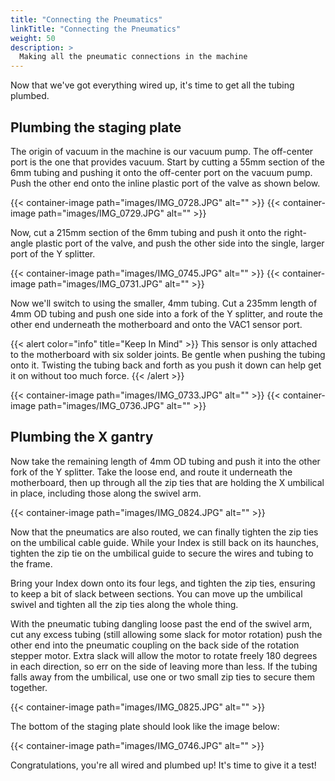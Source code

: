 ```yaml
---
title: "Connecting the Pneumatics"
linkTitle: "Connecting the Pneumatics"
weight: 50
description: >
  Making all the pneumatic connections in the machine 
---
```


Now that we've got everything wired up, it's time to get all the tubing plumbed. 

## Plumbing the staging plate
The origin of vacuum in the machine is our vacuum pump. The off-center port is the one that provides vacuum. Start by cutting a 55mm section of the 6mm tubing and pushing it onto the off-center port on the vacuum pump. Push the other end onto the inline plastic port of the valve as shown below.

{{< container-image path="images/IMG_0728.JPG" alt="" >}}
{{< container-image path="images/IMG_0729.JPG" alt="" >}}


Now, cut a 215mm section of the 6mm tubing and push it onto the right-angle plastic port of the valve, and push the other side into the single, larger port of the Y splitter. 

{{< container-image path="images/IMG_0745.JPG" alt="" >}}
{{< container-image path="images/IMG_0731.JPG" alt="" >}}

Now we'll switch to using the smaller, 4mm tubing. Cut a 235mm length of 4mm OD tubing and push one side into a fork of the Y splitter, and route the other end underneath the motherboard and onto the VAC1 sensor port.

{{< alert color="info" title="Keep In Mind" >}}
This sensor is only attached to the motherboard with six solder joints. Be gentle when pushing the tubing onto it. Twisting the tubing back and forth as you push it down can help get it on without too much force. 
{{< /alert >}}

{{< container-image path="images/IMG_0733.JPG" alt="" >}}
{{< container-image path="images/IMG_0736.JPG" alt="" >}}

## Plumbing the X gantry

Now take the remaining length of 4mm OD tubing and push it into the other fork of the Y splitter. Take the loose end, and route it underneath the motherboard, then up through all the zip ties that are holding the X umbilical in place, including those along the swivel arm.

{{< container-image path="images/IMG_0824.JPG" alt="" >}}

Now that the pneumatics are also routed, we can finally tighten the zip ties on the umbilical cable guide. While your Index is still back on its haunches, tighten the zip tie on the umbilical guide to secure the wires and tubing to the frame. 

Bring your Index down onto its four legs, and tighten the zip ties, ensuring to keep a bit of slack between sections. You can move up the umbilical swivel and tighten all the zip ties along the whole thing.

With the pneumatic tubing dangling loose past the end of the swivel arm, cut any excess tubing (still allowing some slack for motor rotation) push the other end into the pneumatic coupling on the back side of the rotation stepper motor. Extra slack will allow the motor to rotate freely 180 degrees in each direction, so err on the side of leaving more than less. If the tubing falls away from the umbilical, use one or two small zip ties to secure them together. 

{{< container-image path="images/IMG_0825.JPG" alt="" >}}

The bottom of the staging plate should look like the image below:

{{< container-image path="images/IMG_0746.JPG" alt="" >}}

Congratulations, you're all wired and plumbed up! It's time to give it a test!
